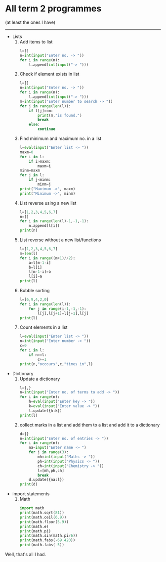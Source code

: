 # All term 2 programmes
(at least the ones I have)

---

- Lists
    1. Add items to list
        ```py
        l=[]
        n=int(input("Enter no. -> "))
        for i in range(n):
            l.append(int(input("-> ")))
        ```
    2. Check if element exists in list
        ```py
        l=[]
        n=int(input("Enter no. -> "))
        for i in range(n):
            l.append(int(input("-> ")))
        m=int(input("Enter number to search -> "))
        for j in range(len(l)):
            if l[j]==m:
                print(m,"is found.")
                break
            else:
                continue
        ```
    3.  Find minimum and maximum no. in a list
        ```py
        l=eval(input("Enter list -> "))
        maxm=0
        for i in l:
            if i>maxm:
                maxm=i
        minm=maxm
        for j in l:
            if j<minm:
                minm=j
        print("Maximum ->", maxm)
        print("Minimum ->", minm)
        ```
    4. List reverse using a new list
        ```py
        l=[1,2,3,4,5,6,7]
        n=[]
        for i in range(len(l)-1,-1,-1):
            n.append(l[i])
        print(n)
        ```
    5. List reverse without a new list/functions
        ```py
        l=[1,2,3,4,5,6,7]
        m=len(l)
        for i in range((m+1)//2):
            a=l[m-1-i]
            b=l[i]
            l[m-1-i]=b
            l[i]=a
        print(l)
        ```
    6. Bubble sorting
        ```py
        l=[6,9,4,2,0]
        for i in range(len(l)):
            for j in range(i-1,-1,-1):
                l[j],l[j+1]=l[j+1],l[j]
        print(l)
        ```
    7. Count elements in a list
        ```py
        l=eval(input("Enter list -> "))
        n=int(input("Enter number -> "))
        c=0
        for i in l:
            if n==l:
                c+=1
        print(n,"occours",c,"times in",l)
        ```
- Dictionary 
    1. Update a dictionary
        ```py
        l={,}
        n=int(input("Enter no. of terms to add -> "))
        for i in range(n):
            h=eval(input("Enter key -> "))
            k=eval(input("Enter value -> "))
            l.update({h:k})
        print(l)
        ```
    2. collect marks in a list and add them to a list and add it to a dictionary
        ```py
        d={}
        n=int(input("Enter no. of entries -> "))
        for i in range(n):
            na=input("Enter name -> ")
            for j in range(3):
                mh=int(input("Maths -> "))
                ph=int(input("Physics -> "))
                ch=int(input("Chemistry -> "))
                l=[mh,ph,ch]
                break
            d.update({na:l})
        print(d)
        ```
- import statements
    1. Math
        ```py
        import math
        print(math.sqrt(81))
        print(math.ceil(6.9))
        print(math.floor(5.9))
        print(math.e)
        print(math.pi)
        print(math.sin(math.pi/6))
        print(math.fabs(-69.420))
        print(math.fabs(-5))
        ```


Well, that's all I had.
